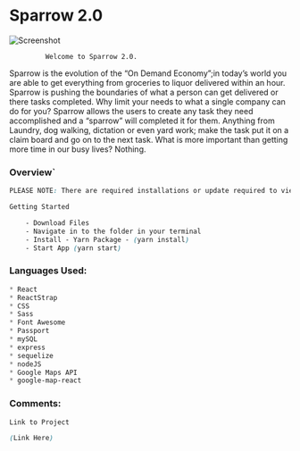 # Sparrow 2.0
![Screenshot](https://media.giphy.com/media/pVVaBJirPtL3Z416YQ/giphy.gif)


<div>



             Welcome to Sparrow 2.0.

Sparrow is the evolution of the “On Demand Economy”;in today’s world you are able to get everything from groceries to liquor delivered within an hour. Sparrow is pushing the boundaries of what a person can get delivered or there tasks completed. Why limit your needs to what a single company can do for you? Sparrow allows the users to create any task they need accomplished and a “sparrow” will completed it for them. Anything from Laundry, dog walking, dictation or even yard work; make the task put it on a claim board and go on to the next task. What is more important than getting more time in our busy lives? Nothing.


### Overview`

```css
PLEASE NOTE: There are required installations or update required to view and run this file.

Getting Started

    - Download Files
    - Navigate in to the folder in your terminal
    - Install - Yarn Package - (yarn install)
    - Start App (yarn start)

```

### Languages Used:

```css
* React
* ReactStrap
* CSS
* Sass
* Font Awesome
* Passport
* mySQL
* express
* sequelize
* nodeJS
* Google Maps API
* google-map-react 
```
### Comments:


```css
Link to Project

(Link Here)












